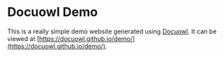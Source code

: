 # Docuowl Demo

This is a really simple demo website generated using [Docuowl](https://github.com/docuowl/docuowl).
It can be viewed at [https://docuowl.github.io/demo/](https://docuowl.github.io/demo/).


